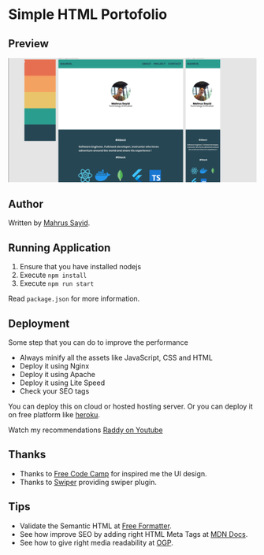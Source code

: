 # Simple HTML Portofolio

## Preview

![The San Juan Mountains are beautiful!](/Figma-Screenshot.png "Simple HTML Portofolio Preview")
## Author

Written by [Mahrus Sayid](https://github.com/mahrus-rohisyam).

## Running Application

1. Ensure that you have installed nodejs
2. Execute `npm install`
3. Execute `npm run start`

Read `package.json` for more information.

## Deployment

Some step that you can do to improve the performance
+ Always minify all the assets like JavaScript, CSS and HTML
+ Deploy it using Nginx
+ Deploy it using Apache
+ Deploy it using Lite Speed
+ Check your SEO tags

You can deploy this on cloud or hosted hosting server. Or you can deploy it on free platform like [heroku](https://heroku.com/).

Watch my recommendations [Raddy on Youtube](https://youtu.be/r2S89Hm1Uq0)

## Thanks

+ Thanks to [Free Code Camp](https://freecodecamp.com) for inspired me the UI design.
+ Thanks to [Swiper](https://swiper.com) providing swiper plugin.

## Tips

+ Validate the Semantic HTML at [Free Formatter](https://www.freeformatter.com/html-validator.html).
+ See how improve SEO by adding right HTML Meta Tags at [MDN Docs](https://developer.mozilla.org/en-US/docs/Learn/HTML/Introduction_to_HTML/The_head_metadata_in_HTML).
+ See how to give right media readability at [OGP](https://ogp.me/).
